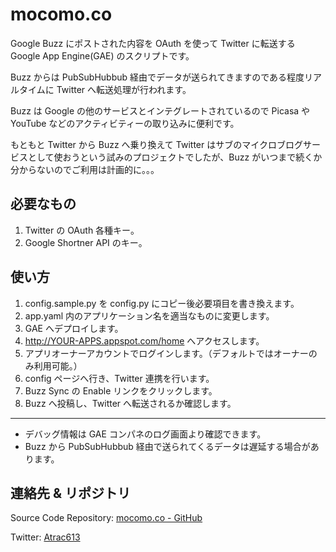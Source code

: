 mocomo.co
=============

Google Buzz にポストされた内容を OAuth を使って Twitter に転送する Google App Engine(GAE) のスクリプトです。

Buzz からは PubSubHubbub 経由でデータが送られてきますのである程度リアルタイムに Twitter へ転送処理が行われます。

Buzz は Google の他のサービスとインテグレートされているので Picasa や YouTube などのアクティビティーの取り込みに便利です。

もともと Twitter から Buzz へ乗り換えて Twitter はサブのマイクロブログサービスとして使おうという試みのプロジェクトでしたが、Buzz がいつまで続くか分からないのでご利用は計画的に。。。

必要なもの
-------

1. Twitter の OAuth 各種キー。
2. Google Shortner API のキー。

使い方
-------

1. config.sample.py を config.py にコピー後必要項目を書き換えます。
2. app.yaml 内のアプリケーション名を適当なものに変更します。
3. GAE へデプロイします。
4. http://YOUR-APPS.appspot.com/home へアクセスします。
5. アプリオーナーアカウントでログインします。（デフォルトではオーナーのみ利用可能。）
6. config ページへ行き、Twitter 連携を行います。
7. Buzz Sync の Enable リンクをクリックします。
8. Buzz へ投稿し、Twitter へ転送されるか確認します。

-------

* デバッグ情報は GAE コンパネのログ画面より確認できます。
* Buzz から PubSubHubbub 経由で送られてくるデータは遅延する場合があります。

連絡先 & リポジトリ
-------

Source Code Repository: [mocomo.co - GitHub][mocomoco]

Twitter: [Atrac613][twitter]

[twitter]: http://twitter.com/Atrac613
[mocomoco]: https://github.com/Atrac613/mocomo.co


